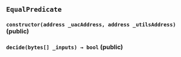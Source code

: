 ## `EqualPredicate`






### `constructor(address _uacAddress, address _utilsAddress)` (public)





### `decide(bytes[] _inputs) → bool` (public)






